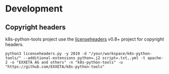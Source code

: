 # Development

## Copyright headers
k8s-python-tools project use the [licenseheaders](https://github.com/johann-petrak/licenseheaders) v0.8+ project for copyright headers.

```console
python3 licenseheaders.py -y 2019 -d "/your/workspace/k8s-python-tools/" --additional-extensions python=.j2 script=.txt,.yml -t apache-2 -o "EXXETA AG and others" -n "k8s-python-tools" -u "https://github.com/EXXETA/k8s-python-tools"
```
